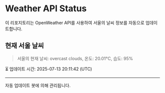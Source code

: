 
# Weather API Status

이 리포지토리는 OpenWeather API를 사용하여 서울의 날씨 정보를 자동으로 업데이트합니다.

## 현재 서울 날씨
> 서울의 현재 날씨: overcast clouds, 온도: 20.01°C, 습도: 95%

⏳ 업데이트 시간: 2025-07-13 20:11:42 (UTC)

---
자동 업데이트 봇에 의해 관리됩니다.
